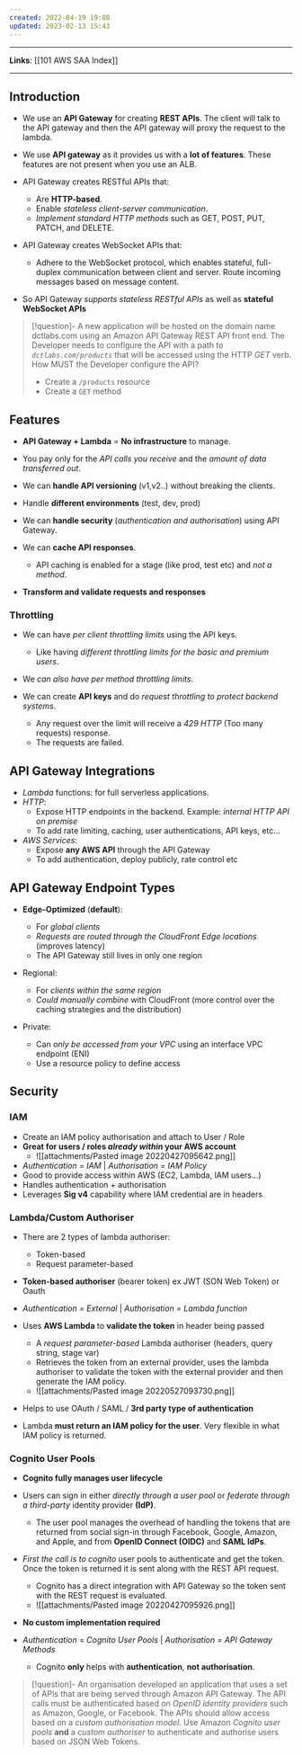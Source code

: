 ```yaml
---
created: 2022-04-19 19:08
updated: 2023-02-13 15:43
---
```

---
**Links**: [[101 AWS SAA Index]]

---
## Introduction
- We use an **API Gateway** for creating **REST APIs**. The client will talk to the API gateway and then the API gateway will proxy the request to the lambda.
- We use **API gateway** as it provides us with a **lot of features**. These features are not present when you use an ALB.
- API Gateway creates RESTful APIs that:
	- Are **HTTP-based**.
	- Enable *stateless client-server communication*.
	- *Implement standard HTTP methods* such as GET, POST, PUT, PATCH, and DELETE.

- API Gateway creates WebSocket APIs that:
	- Adhere to the WebSocket protocol, which enables stateful, full-duplex communication between client and server. Route incoming messages based on message content.

- So API Gateway *supports stateless RESTful APIs* as well as **stateful WebSocket APIs**

> [!question]- A new application will be hosted on the domain name dctlabs.com using an Amazon API Gateway REST API front end. The Developer needs to configure the API with a path to *`dctlabs.com/products`* that will be accessed using the HTTP *GET* verb. How MUST the Developer configure the API?
> - Create a `/products` resource
> - Create a `GET` method

## Features
- **API Gateway + Lambda** = **No infrastructure** to manage.
- You pay only for the *API calls you receive* and the *amount of data transferred out*.
- We can **handle API versioning** (v1,v2..) without breaking the clients.
- Handle **different environments** (test, dev, prod)
- We can **handle security** (*authentication and authorisation*) using API Gateway.

-  We can **cache API responses**. 
	- API caching is enabled for a stage (like prod, test etc) and *not a method*.

- **Transform and validate requests and responses**

### Throttling
- We can have *per client throttling limits* using the API keys. 
	- Like having *different throttling limits for the basic and premium users*.

- We *can also have per method throttling limits*. 

- We can create **API keys** and do *request throttling to protect backend systems*.
	- Any request over the limit will receive a *429 HTTP* (Too many requests) response.
	- The requests are failed.

## API Gateway Integrations
- *Lambda* functions: for full serverless applications.
- *HTTP*: 
	- Expose HTTP endpoints in the backend. Example: *internal HTTP API on premise*
	- To add rate limiting, caching, user authentications, API keys, etc...
- *AWS Services*:
	- Expose **any AWS API** through the API Gateway
	- To add authentication, deploy publicly, rate control etc

## API Gateway Endpoint Types
- **Edge-Optimized** (**default**): 
	- For *global clients* 
	- *Requests are routed through the CloudFront Edge locations* (improves latency)
	- The API Gateway still lives in only one region

- Regional:
	- For *clients within the same region*
	- *Could manually combine* with CloudFront (more control over the caching strategies and the distribution)

- Private:
	- Can *only be accessed from your VPC* using an interface VPC endpoint (ENI)
	- Use a resource policy to define access

## Security
### IAM
- Create an IAM policy authorisation and attach to User / Role
- **Great for users / roles *already within* your AWS account**
	- ![[attachments/Pasted image 20220427095642.png]]
- *Authentication = IAM* | *Authorisation = IAM Policy*
- Good to provide access within AWS (EC2, Lambda, lAM users...)
- Handles authentication + authorisation
- Leverages **Sig v4** capability where IAM credential are in headers

### Lambda/Custom Authoriser
- There are 2 types of lambda authoriser:
	- Token-based
	- Request parameter-based
- **Token-based authoriser** (bearer token) ex JWT (SON Web Token) or Oauth
- *Authentication = External* | *Authorisation = Lambda function*
- Uses **AWS Lambda** to **validate the token** in header being passed
	- A *request parameter-based* Lambda authoriser (headers, query string, stage var)
	- Retrieves the token from an external provider, uses the lambda authoriser to validate the token with the external provider and then generate the IAM policy.
	- ![[attachments/Pasted image 20220527093730.png]]

- Helps to use OAuth / SAML / **3rd party type of authentication**
- Lambda **must return an IAM policy for the user**. Very flexible in what IAM policy is returned.

### Cognito User Pools
- **Cognito fully manages user lifecycle**
- Users can sign in either *directly through a user pool* or *federate through a third-party* identity provider **(IdP)**. 
	- The user pool manages the overhead of handling the tokens that are returned from social sign-in through Facebook, Google, Amazon, and Apple, and from **OpenID Connect (OIDC)** and **SAML IdPs**.
- *First the call is to cognito* user pools to authenticate and get the token. Once the token is returned it is sent along with the REST API request.
	- Cognito has a direct integration with API Gateway so the token sent with the REST request is evaluated.
	- ![[attachments/Pasted image 20220427095926.png]]

- **No custom implementation required**
- *Authentication = Cognito User Pools* | *Authorisation = API Gateway Methods*
	- Cognito **only** helps with **authentication**, **not authorisation**.

> [!question]- An organisation developed an application that uses a set of APIs that are being served through Amazon API Gateway. The API calls must be authenticated based on *OpenID identity providers* such as Amazon, Google, or Facebook. The APIs should allow access based on a *custom authorisation model*.
> Use Amazon *Cognito user pools* **and** a *custom authoriser* to authenticate and authorise users based on JSON Web Tokens.